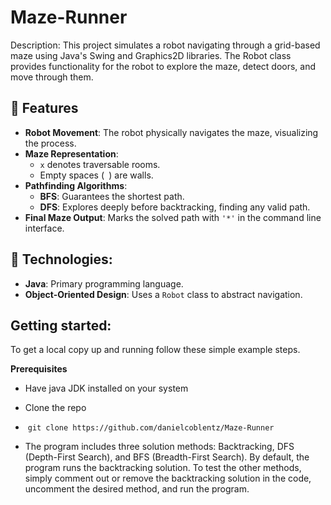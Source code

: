 # Maze-Runner

Description: This project simulates a robot navigating through a grid-based maze using Java's Swing and Graphics2D libraries. The Robot class provides functionality for the robot to explore the maze, detect doors, and move through them.

## 🔗 Features
- **Robot Movement**: The robot physically navigates the maze, visualizing the process.
- **Maze Representation**:
    - `x` denotes traversable rooms.
    - Empty spaces (` `) are walls.
- **Pathfinding Algorithms**:
    - **BFS**: Guarantees the shortest path.
    - **DFS**: Explores deeply before backtracking, finding any valid path.
- **Final Maze Output**: Marks the solved path with `'*'` in the command line interface.


## 🔗 Technologies:
- **Java**: Primary programming language.
- **Object-Oriented Design**: Uses a `Robot` class to abstract navigation.

## Getting started:

To get a local copy up and running follow these simple example steps.

**Prerequisites**

- Have java JDK installed on your system
- Clone the repo
-  ```git clone https://github.com/danielcoblentz/Maze-Runner```

- The program includes three solution methods: Backtracking, DFS (Depth-First Search), and BFS (Breadth-First Search). By default, the program runs the backtracking solution. To test the other methods, simply comment out or remove the backtracking solution in the code, uncomment the desired method, and run the program.
